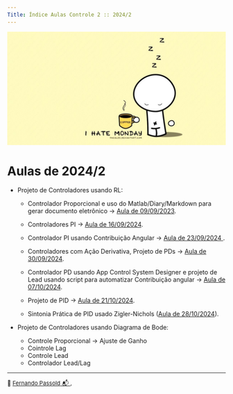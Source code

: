 ```yaml
---
Title: Índice Aulas Controle 2 :: 2024/2
---
```


![wp8715854-cute-and-funny-wallpapers](wp8715854-cute-and-funny-wallpapers.jpg)

# Aulas de 2024/2

* Projeto de Controladores usando RL:
  * Controlador Proporcional e uso do Matlab/Diary/Markdown para gerar documento eletrônico → [Aula de 09/09/2023](aula09092024.html).
  
  * Controladores PI → [Aula de 16/09/2024](aula16092024.html).
  
  * Controlador PI usando Contribuição Angular → [Aula de 23/09/2024 ](aula_23092024.html).
  
  * Controladores com Ação Derivativa, Projeto de PDs → [Aula de 30/09/2024](aula_30092024.html).
  
  * Controlador PD usando App Control System Designer e projeto de Lead usando script para automatizar Contribuição angular → [Aula de 07/10/2024](aula_07102024.html).
  
  * Projeto de PID → [Aula de 21/10/2024](aula_21Oct2024.html).
  
  * Sintonia Prática de PID usado Zigler-Nichols ([Aula de 28/10/2024](aula_28Oct2024.html)).
  
    
  
* Projeto de Controladores usando Diagrama de Bode:
  * Controle Proporcional → Ajuste de Ganho
  * Cointrole Lag
  * Controle Lead
  * Controlador Lead/Lag
  
  

----

<font size="2">🌊 [Fernando Passold](https://fpassold.github.io/)[ 📬 ](mailto:fpassold@gmail.com), <script language="JavaScript"><!-- Hide JavaScript...
var LastUpdated = document.lastModified;
document.writeln ("página criada em dd/mm/2024; atualizada em " + LastUpdated); // End Hiding -->
</script></font>